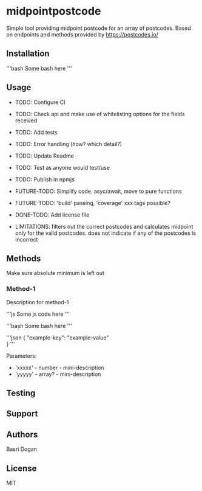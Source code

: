 # midpointpostcode
Simple tool providing midpoint postcode for an array of postcodes.
Based on endpoints and methods provided by https://postcodes.io/ 

## Installation

'''bash
Some bash here
'''

## Usage
- TODO: Configure CI
- TODO: Check api and make use of whitelisting options for the fields received
- TODO: Add tests
- TODO: Error handling (how? which detail?)
- TODO: Update Readme
- TODO: Test as anyone would test/use
- TODO: Publish in npmjs
- FUTURE-TODO: Simplify code. asyc/await, move to pure functions
- FUTURE-TODO: 'build' passing, 'coverage' xxx tags possible?
- DONE-TODO: Add license file

- LIMITATIONS: filters out the correct postcodes and calculates midpoint only for the valid postcodes. does not indicate if any of the postcodes is incorrect

## Methods
Make sure absolute minimum is left out

### Method-1
Description for method-1

'''js
Some js code here
'''

'''bash
Some bash here
'''

'''json
    {
        "example-key": "example-value"        
    }
'''

Parameters:
- 'xxxxx' - number - mini-description
- 'yyyyy' - array? - mini-description

## Testing

## Support

## Authors
Basri Dogan

## License
MIT